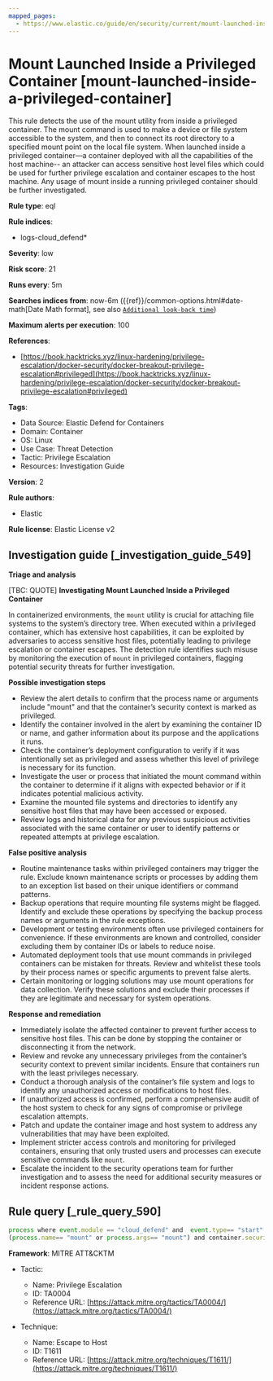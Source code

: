 ```yaml
---
mapped_pages:
  - https://www.elastic.co/guide/en/security/current/mount-launched-inside-a-privileged-container.html
---
```


# Mount Launched Inside a Privileged Container [mount-launched-inside-a-privileged-container]

This rule detects the use of the mount utility from inside a privileged container. The mount command is used to make a device or file system accessible to the system, and then to connect its root directory to a specified mount point on the local file system. When launched inside a privileged container—​a container deployed with all the capabilities of the host machine-- an attacker can access sensitive host level files which could be used for further privilege escalation and container escapes to the host machine. Any usage of mount inside a running privileged container should be further investigated.

**Rule type**: eql

**Rule indices**:

* logs-cloud_defend*

**Severity**: low

**Risk score**: 21

**Runs every**: 5m

**Searches indices from**: now-6m ({{ref}}/common-options.html#date-math[Date Math format], see also [`Additional look-back time`](docs-content://solutions/security/detect-and-alert/create-detection-rule.md#rule-schedule))

**Maximum alerts per execution**: 100

**References**:

* [https://book.hacktricks.xyz/linux-hardening/privilege-escalation/docker-security/docker-breakout-privilege-escalation#privileged](https://book.hacktricks.xyz/linux-hardening/privilege-escalation/docker-security/docker-breakout-privilege-escalation#privileged)

**Tags**:

* Data Source: Elastic Defend for Containers
* Domain: Container
* OS: Linux
* Use Case: Threat Detection
* Tactic: Privilege Escalation
* Resources: Investigation Guide

**Version**: 2

**Rule authors**:

* Elastic

**Rule license**: Elastic License v2

## Investigation guide [_investigation_guide_549]

**Triage and analysis**

[TBC: QUOTE]
**Investigating Mount Launched Inside a Privileged Container**

In containerized environments, the `mount` utility is crucial for attaching file systems to the system’s directory tree. When executed within a privileged container, which has extensive host capabilities, it can be exploited by adversaries to access sensitive host files, potentially leading to privilege escalation or container escapes. The detection rule identifies such misuse by monitoring the execution of `mount` in privileged containers, flagging potential security threats for further investigation.

**Possible investigation steps**

* Review the alert details to confirm that the process name or arguments include "mount" and that the container’s security context is marked as privileged.
* Identify the container involved in the alert by examining the container ID or name, and gather information about its purpose and the applications it runs.
* Check the container’s deployment configuration to verify if it was intentionally set as privileged and assess whether this level of privilege is necessary for its function.
* Investigate the user or process that initiated the mount command within the container to determine if it aligns with expected behavior or if it indicates potential malicious activity.
* Examine the mounted file systems and directories to identify any sensitive host files that may have been accessed or exposed.
* Review logs and historical data for any previous suspicious activities associated with the same container or user to identify patterns or repeated attempts at privilege escalation.

**False positive analysis**

* Routine maintenance tasks within privileged containers may trigger the rule. Exclude known maintenance scripts or processes by adding them to an exception list based on their unique identifiers or command patterns.
* Backup operations that require mounting file systems might be flagged. Identify and exclude these operations by specifying the backup process names or arguments in the rule exceptions.
* Development or testing environments often use privileged containers for convenience. If these environments are known and controlled, consider excluding them by container IDs or labels to reduce noise.
* Automated deployment tools that use mount commands in privileged containers can be mistaken for threats. Review and whitelist these tools by their process names or specific arguments to prevent false alerts.
* Certain monitoring or logging solutions may use mount operations for data collection. Verify these solutions and exclude their processes if they are legitimate and necessary for system operations.

**Response and remediation**

* Immediately isolate the affected container to prevent further access to sensitive host files. This can be done by stopping the container or disconnecting it from the network.
* Review and revoke any unnecessary privileges from the container’s security context to prevent similar incidents. Ensure that containers run with the least privileges necessary.
* Conduct a thorough analysis of the container’s file system and logs to identify any unauthorized access or modifications to host files.
* If unauthorized access is confirmed, perform a comprehensive audit of the host system to check for any signs of compromise or privilege escalation attempts.
* Patch and update the container image and host system to address any vulnerabilities that may have been exploited.
* Implement stricter access controls and monitoring for privileged containers, ensuring that only trusted users and processes can execute sensitive commands like `mount`.
* Escalate the incident to the security operations team for further investigation and to assess the need for additional security measures or incident response actions.


## Rule query [_rule_query_590]

```js
process where event.module == "cloud_defend" and  event.type== "start" and
(process.name== "mount" or process.args== "mount") and container.security_context.privileged == true
```

**Framework**: MITRE ATT&CKTM

* Tactic:

    * Name: Privilege Escalation
    * ID: TA0004
    * Reference URL: [https://attack.mitre.org/tactics/TA0004/](https://attack.mitre.org/tactics/TA0004/)

* Technique:

    * Name: Escape to Host
    * ID: T1611
    * Reference URL: [https://attack.mitre.org/techniques/T1611/](https://attack.mitre.org/techniques/T1611/)



